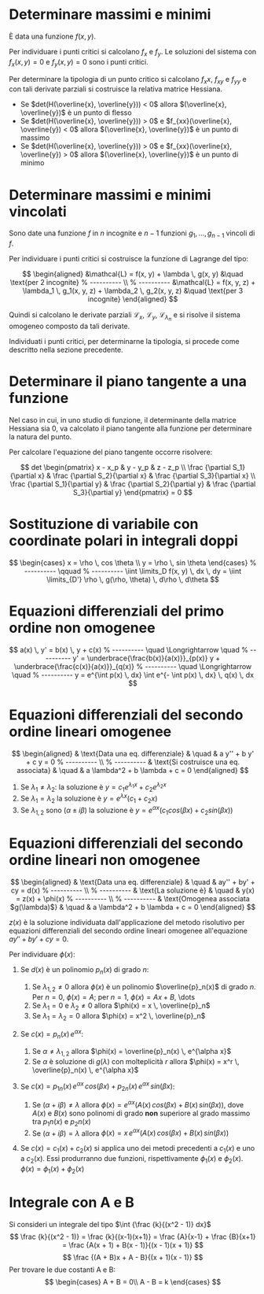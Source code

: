 # Determinare massimi e minimi

È data una funzione $f(x, y)$.

Per individuare i punti critici si calcolano $f_x$ e $f_y$. Le soluzioni
del sistema con $f_x(x, y) = 0$ e $f_y(x, y) = 0$ sono i punti critici.

Per determinare la tipologia di un punto critico si calcolano $f_xx$,
$f_{xy}$ e $f_{yy}$ e con tali derivate parziali si costruisce la relativa
matrice Hessiana.

* Se $det(H(\overline{x}, \overline{y})) < 0$ allora
  $(\overline{x}, \overline{y})$ è un punto di flesso
* Se $det(H(\overline{x}, \overline{y})) > 0$ e
  $f_{xx}(\overline{x}, \overline{y}) < 0$ allora
  $(\overline{x}, \overline{y})$ è un punto di massimo
* Se $det(H(\overline{x}, \overline{y})) > 0$ e
  $f_{xx}(\overline{x}, \overline{y}) > 0$ allora
  $(\overline{x}, \overline{y})$ è un punto di minimo

# Determinare massimi e minimi vincolati

Sono date una funzione $f$ in $n$ incognite e $n-1$ funzioni
$g_1, \dots, g_{n-1}$ vincoli di $f$.

Per individuare i punti critici si costruisce la funzione di Lagrange
del tipo:

$$
\begin{aligned}
&\mathcal{L} = f(x, y) + \lambda \, g(x, y)
&\quad \text{per 2 incognite}
% ----------
\\
% ----------
&\mathcal{L} = f(x, y, z) + \lambda_1 \, g_1(x, y, z)
                          + \lambda_2 \, g_2(x, y, z)
&\quad \text{per 3 incognite}
\end{aligned}
$$

Quindi si calcolano le derivate parziali $\mathcal{L}_x$, $\mathcal{L}_y$,
$\mathcal{L}_{\lambda_n}$ e si risolve il sistema omogeneo composto da tali
derivate.

Individuati i punti critici, per determinarne la tipologia, si procede come
descritto nella sezione precedente.

# Determinare il piano tangente a una funzione

Nel caso in cui, in uno studio di funzione, il determinante della matrice
Hessiana sia 0, va calcolato il piano tangente alla funzione per determinare
la natura del punto.

Per calcolare l'equazione del piano tangente occorre risolvere:

$$
det
\begin{pmatrix}
x - x_p & y - y_p & z - z_p \\
\frac {\partial S_1}{\partial x} & \frac {\partial S_2}{\partial x} &
\frac {\partial S_3}{\partial x} \\
\frac {\partial S_1}{\partial y} & \frac {\partial S_2}{\partial y} &
\frac {\partial S_3}{\partial y}
\end{pmatrix} = 0
$$

# Sostituzione di variabile con coordinate polari in integrali doppi

$$
\begin{cases}
x = \rho \, cos \theta \\
y = \rho \, sin \theta
\end{cases}
% ----------
\qquad
% ----------
\iint \limits_D f(x, y) \, dx \, dy =
\iint \limits_{D'} \rho \, g(\rho, \theta) \, d\rho \, d\theta
$$

# Equazioni differenziali del primo ordine non omogenee

$$
a(x) \, y' = b(x) \, y + c(x)
% ----------
\quad \Longrightarrow \quad
% ----------
y' = \underbrace{\frac{b(x)}{a(x)}}_{p(x)} y
     + \underbrace{\frac{c(x)}{a(x)}}_{q(x)}
% ----------
\quad \Longrightarrow \quad
% ----------
y = e^{\int p(x) \, dx} \int e^{- \int p(x) \, dx} \, q(x) \, dx
$$

# Equazioni differenziali del secondo ordine lineari omogenee

$$
\begin{aligned}
& \text{Data una eq. differenziale}
& \quad
& a y'' + b y' + c y = 0
% ----------
\\
% ----------
& \text{Si costruisce una eq. associata}
& \quad
& a \lambda^2 + b \lambda + c = 0
\end{aligned}
$$

1. Se $\lambda_1 \neq \lambda_2$:
   la soluzione è $y = c_1 e^{\lambda_1 x} + c_2 e^{\lambda_2 x}$
2. Se $\lambda_1 = \lambda_2$
   la soluzione è $y = e^{\lambda x} (c_1 + c_2 x)$
3. Se $\lambda_{1,2}$ sono $(\alpha \pm i \beta)$
   la soluzione è $y = e^{\alpha x} (c_1 cos(\beta x) + c_2 sin(\beta x))$

# Equazioni differenziali del secondo ordine lineari non omogenee

$$
\begin{aligned}
& \text{Data una eq. differenziale}
& \quad
& ay'' + by' + cy = d(x)
% ----------
\\
% ----------
& \text{La soluzione è}
& \quad
& y(x) = z(x) + \phi(x)
% ----------
\\
% ----------
& \text{Omogenea associata $g(\lambda)$}
& \quad
& a \lambda^2 + b \lambda + c = 0
\end{aligned}
$$

$z(x)$ è la soluzione individuata dall'applicazione del metodo risolutivo per
equazioni differenziali del secondo ordine lineari omogenee all'equazione
$ay'' + by' + cy = 0$.

Per individuare $\phi(x)$:

1. Se $d(x)$ è un polinomio $p_n(x)$ di grado $n$:

   1. Se $\lambda_{1,2} \neq 0$ allora $\phi(x)$ è un polinomio
      $\overline{p}_n(x)$ di grado $n$. Per $n = 0$, $\phi(x) = A$;
      per $n = 1$, $\phi(x) = Ax + B$, \dots
   2. Se $\lambda_1 = 0$ e $\lambda_2 \neq 0$ allora
      $\phi(x) = x \, \overline{p}_n$
   3. Se $\lambda_1 = \lambda_2 = 0$ allora
      $\phi(x) = x^2 \, \overline{p}_n$

2. Se $c(x) = p_n(x) \, e^{\alpha x}$:

   1. Se $\alpha \neq \lambda_{1,2}$ allora
      $\phi(x) = \overline{p}_n(x) \, e^{\alpha x}$
   2. Se $\alpha$ è soluzione di $g(\lambda)$ con molteplicità $r$ allora
      $\phi(x) = x^r \, \overline{p}_n(x) \, e^{\alpha x}$

3. Se $c(x) = p_{1n}(x) \, e^{\alpha x} \, cos(\beta x) + 
   p_{2n}(x) \, e^{\alpha x} \, sin(\beta x)$:

   1. Se $(\alpha + i \beta) \neq \lambda$ allora
      $\phi(x) = e^{\alpha x} (A(x) \, cos(\beta x) + B(x) \, sin(\beta x))$,
      dove $A(x)$ e $B(x)$ sono polinomi di grado **non** superiore al grado
      massimo tra $p_1n(x)$ e $p_2n(x)$
   2. Se $(\alpha + i \beta) = \lambda$ allora
      $\phi(x) = x \, e^{\alpha x} (A(x) \, cos(\beta x) + B(x) \, sin(\beta x))$

4. Se $c(x) = c_1(x) + c_2(x)$ si applica uno dei metodi precedenti a
   $c_1(x)$ e uno a $c_2(x)$. Essi produrranno due funzioni, rispettivamente
   $\phi_1(x)$ e $\phi_2(x)$. $\phi(x) = \phi_1(x) + \phi_2(x)$

# Integrale con A e B
Si consideri un integrale del tipo $\int {\frac {k}{(x^2 - 1)} dx}$
$$
\frac {k}{(x^2 - 1)} = \frac {k}{(x-1)(x+1)} = \frac {A}{x-1} + \frac {B}{x+1}
= \frac {A(x + 1) + B(x - 1)}{(x - 1)(x + 1)}
$$
$$
\frac {(A + B)x + A - B}{(x + 1)(x - 1)}
$$
Per trovare le due costanti A e B:
$$
\begin{cases}
A + B = 0\\
A - B = k
\end{cases}
$$
